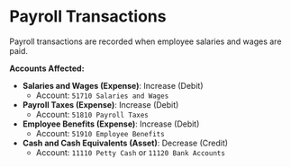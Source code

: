 # Payroll Transactions
Payroll transactions are recorded when employee salaries and wages are paid.

**Accounts Affected:**
- **Salaries and Wages (Expense)**: Increase (Debit)
  - Account: `51710 Salaries and Wages`
- **Payroll Taxes (Expense)**: Increase (Debit)
  - Account: `51810 Payroll Taxes`
- **Employee Benefits (Expense)**: Increase (Debit)
  - Account: `51910 Employee Benefits`
- **Cash and Cash Equivalents (Asset)**: Decrease (Credit)
  - Account: `11110 Petty Cash` or `11120 Bank Accounts`
